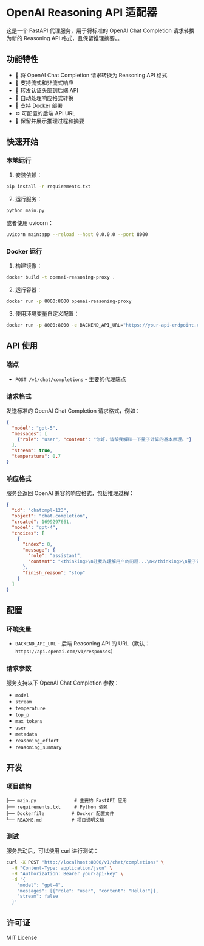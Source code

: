 # OpenAI Reasoning API 适配器

这是一个 FastAPI 代理服务，用于将标准的 OpenAI Chat Completion 请求转换为新的 Reasoning API 格式，且保留推理摘要。。

## 功能特性

- 🚀 将 OpenAI Chat Completion 请求转换为 Reasoning API 格式
- 🔄 支持流式和非流式响应
- 🔐 转发认证头部到后端 API
- 📡 自动处理响应格式转换
- 🐳 支持 Docker 部署
- ⚙️ 可配置的后端 API URL
- 🧠 保留并展示推理过程和摘要

## 快速开始

### 本地运行

1. 安装依赖：
```bash
pip install -r requirements.txt
```

2. 运行服务：
```bash
python main.py
```

或者使用 uvicorn：
```bash
uvicorn main:app --reload --host 0.0.0.0 --port 8000
```

### Docker 运行

1. 构建镜像：
```bash
docker build -t openai-reasoning-proxy .
```

2. 运行容器：
```bash
docker run -p 8000:8000 openai-reasoning-proxy
```

3. 使用环境变量自定义配置：
```bash
docker run -p 8000:8000 -e BACKEND_API_URL="https://your-api-endpoint.com/v1/responses" openai-reasoning-proxy
```

## API 使用

### 端点
- `POST /v1/chat/completions` - 主要的代理端点

### 请求格式

发送标准的 OpenAI Chat Completion 请求格式，例如：

```json
{
  "model": "gpt-5",
  "messages": [
    {"role": "user", "content": "你好，请帮我解释一下量子计算的基本原理。"}
  ],
  "stream": true,
  "temperature": 0.7
}
```

### 响应格式

服务会返回 OpenAI 兼容的响应格式，包括推理过程：

```json
{
  "id": "chatcmpl-123",
  "object": "chat.completion",
  "created": 1699297661,
  "model": "gpt-4",
  "choices": [
    {
      "index": 0,
      "message": {
        "role": "assistant",
        "content": "<thinking>\n让我先理解用户的问题...\n</thinking>\n量子计算的基本原理是..."
      },
      "finish_reason": "stop"
    }
  ]
}
```

## 配置

### 环境变量

- `BACKEND_API_URL` - 后端 Reasoning API 的 URL（默认：`https://api.openai.com/v1/responses`）

### 请求参数

服务支持以下 OpenAI Chat Completion 参数：
- `model`
- `stream`
- `temperature`
- `top_p`
- `max_tokens`
- `user`
- `metadata`
- `reasoning_effort`
- `reasoning_summary`

## 开发

### 项目结构

```
├── main.py              # 主要的 FastAPI 应用
├── requirements.txt     # Python 依赖
├── Dockerfile          # Docker 配置文件
└── README.md           # 项目说明文档
```

### 测试

服务启动后，可以使用 curl 进行测试：

```bash
curl -X POST "http://localhost:8000/v1/chat/completions" \
  -H "Content-Type: application/json" \
  -H "Authorization: Bearer your-api-key" \
  -d '{
    "model": "gpt-4",
    "messages": [{"role": "user", "content": "Hello!"}],
    "stream": false
  }'
```

## 许可证

MIT License